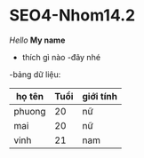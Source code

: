 # SEO4-Nhom14.2
*Hello*
**My name**
- thích gì nào
    -đây nhé
    
-bảng dữ liệu:

|  họ tên | Tuổi   |giới tính|
|---------|--------|---------|
|phuong|20|nữ|
|mai   |20|nữ|
|vinh  |21|nam|